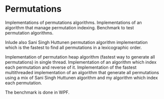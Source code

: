 # Permutations
Implementations of permutations algorithms. 
Implementations of an algorithm that manage permutation indexing. 
Benchmark to test permutation algorithms.

Inlude also Sani Singh Huttunen permutation algorithm implementation which is the fastest to find all permutations in a lexicographic order.

Implementation of permutation heap algorithm (fastest way to generate all permutations) in single thread.
Implementation of an algorithm which index each permutation and reverse of it.
Implementation of the fastest multithreaded implementation of an algorithm that generate all permutations using a mix of Sani Singh Huttunen algorithm and my algorithm which index each permutation.

The benchmark is done in WPF.
